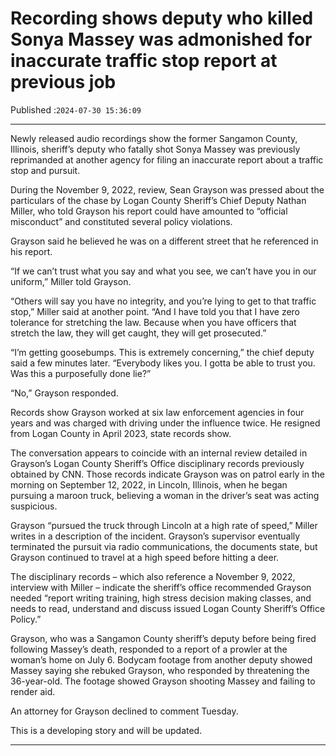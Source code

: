 # Recording shows deputy who killed Sonya Massey was admonished for inaccurate traffic stop report at previous job

Published :`2024-07-30 15:36:09`

---

Newly released audio recordings show the former Sangamon County, Illinois, sheriff’s deputy who fatally shot Sonya Massey was previously reprimanded at another agency for filing an inaccurate report about a traffic stop and pursuit.

During the November 9, 2022, review, Sean Grayson was pressed about the particulars of the chase by Logan County Sheriff’s Chief Deputy Nathan Miller, who told Grayson his report could have amounted to “official misconduct” and constituted several policy violations.

Grayson said he believed he was on a different street that he referenced in his report.

“If we can’t trust what you say and what you see, we can’t have you in our uniform,” Miller told Grayson.

“Others will say you have no integrity, and you’re lying to get to that traffic stop,” Miller said at another point. “And I have told you that I have zero tolerance for stretching the law. Because when you have officers that stretch the law, they will get caught, they will get prosecuted.”

“I’m getting goosebumps. This is extremely concerning,” the chief deputy said a few minutes later. “Everybody likes you. I gotta be able to trust you. Was this a purposefully done lie?”

“No,” Grayson responded.

Records show Grayson worked at six law enforcement agencies in four years and was charged with driving under the influence twice. He resigned from Logan County in April 2023, state records show.

The conversation appears to coincide with an internal review detailed in Grayson’s Logan County Sheriff’s Office disciplinary records previously obtained by CNN. Those records indicate Grayson was on patrol early in the morning on September 12, 2022, in Lincoln, Illinois, when he began pursuing a maroon truck, believing a woman in the driver’s seat was acting suspicious.

Grayson “pursued the truck through Lincoln at a high rate of speed,” Miller writes in a description of the incident. Grayson’s supervisor eventually terminated the pursuit via radio communications, the documents state, but Grayson continued to travel at a high speed before hitting a deer.

The disciplinary records – which also reference a November 9, 2022, interview with Miller – indicate the sheriff’s office recommended Grayson needed “report writing training, high stress decision making classes, and needs to read, understand and discuss issued Logan County Sheriff’s Office Policy.”

Grayson, who was a Sangamon County sheriff’s deputy before being fired following Massey’s death, responded to a report of a prowler at the woman’s home on July 6. Bodycam footage from another deputy showed Massey saying she rebuked Grayson, who responded by threatening the 36-year-old. The footage showed Grayson shooting Massey and failing to render aid.

An attorney for Grayson declined to comment Tuesday.

This is a developing story and will be updated.

---


